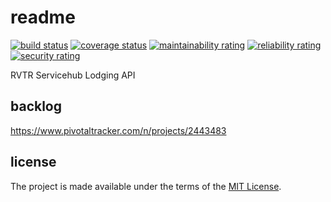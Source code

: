 # readme

[![build status](https://github.com/RVTR/rvtr-api-lodging/workflows/build/badge.svg)](https://github.com/RVTR/rvtr-api-lodging/actions?query=workflow%3Abuild)
[![coverage status](https://sonarcloud.io/api/project_badges/measure?project=rvtr_api_lodging&metric=coverage)](https://sonarcloud.io/dashboard?id=rvtr_api_lodging)
[![maintainability rating](https://sonarcloud.io/api/project_badges/measure?project=rvtr_api_lodging&metric=sqale_rating)](https://sonarcloud.io/dashboard?id=rvtr_api_lodging)
[![reliability rating](https://sonarcloud.io/api/project_badges/measure?project=rvtr_api_lodging&metric=reliability_rating)](https://sonarcloud.io/dashboard?id=rvtr_api_lodging)
[![security rating](https://sonarcloud.io/api/project_badges/measure?project=rvtr_api_lodging&metric=security_rating)](https://sonarcloud.io/dashboard?id=rvtr_api_lodging)

RVTR Servicehub Lodging API

## backlog

<https://www.pivotaltracker.com/n/projects/2443483>

## license

The project is made available under the terms of the [MIT License][license_mit].

[license_mit]: https://github.com/rvtr/rvtr-api-lodging/blob/master/LICENSE 'mit license'
